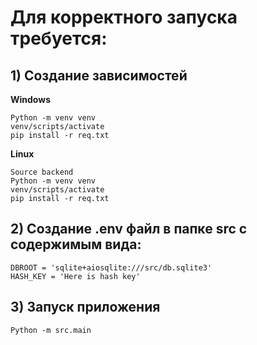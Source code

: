 # **Для корректного запуска требуется:**
## 1) Создание зависимостей

**Windows**
```
Python -m venv venv
venv/scripts/activate
pip install -r req.txt
```
**Linux**
```
Source backend
Python -m venv venv
venv/scripts/activate
pip install -r req.txt
```
## 2) Создание .env файл в папке src с содержимым вида:
```
DBROOT = 'sqlite+aiosqlite:///src/db.sqlite3'
HASH_KEY = 'Here is hash key'
```
## 3) Запуск приложения
```
Python -m src.main
```
